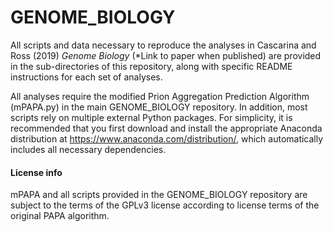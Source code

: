 # GENOME_BIOLOGY

All scripts and data necessary to reproduce the analyses in Cascarina and Ross (2019) *Genome Biology* (\*Link to paper when published) are provided in the sub-directories of this repository, along with specific README instructions for each set of analyses.

All analyses require the modified Prion Aggregation Prediction Algorithm (mPAPA.py) in the main GENOME_BIOLOGY repository. In addition, most scripts rely on multiple external Python packages. For simplicity, it is recommended that you first download and install the appropriate Anaconda distribution at https://www.anaconda.com/distribution/, which automatically includes all necessary dependencies.


#### License info
mPAPA and all scripts provided in the GENOME_BIOLOGY repository are subject to the terms of the GPLv3 license according to license terms of the original PAPA algorithm.
